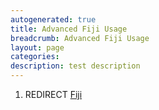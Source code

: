 ```yaml
---
autogenerated: true
title: Advanced Fiji Usage
breadcrumb: Advanced Fiji Usage
layout: page
categories: 
description: test description
---
```


1.  REDIRECT [Fiji](Fiji )
